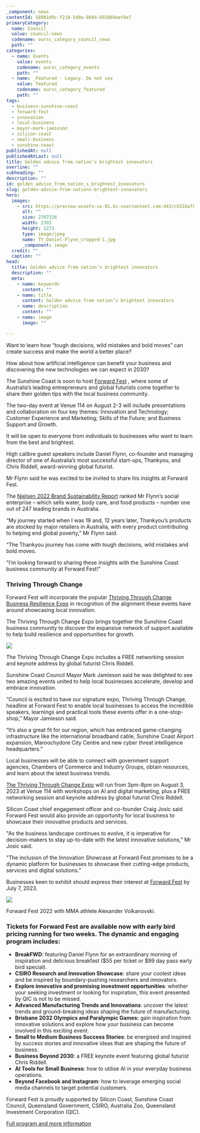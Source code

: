 ```yaml
---
_component: news
contentId: 58901d9c-f218-5d9a-8b94-655869aef6e7
primaryCategory:
  name: Council
  value: council-news
  codename: oursc_category_council_news
  path: ""
categories:
  - name: Events
    value: events
    codename: oursc_category_events
    path: ""
  - name: _Featured - Legacy. Do not use
    value: featured
    codename: oursc_category_featured
    path: ""
tags:
  - business-sunshine-coast
  - forward-fest
  - innovation
  - local-business
  - mayor-mark-jamieson
  - silicon-coast
  - small-business
  - sunshine-coast
publishedAt: null
publishedAtLast: null
title: Golden advice from nation’s brightest innovators
overline: ""
subheading: ""
description: ""
id: golden_advice_from_nation_s_brightest_innovators
slug: golden-advice-from-nations-brightest-innovators
hero:
  images:
    - src: https://preview-assets-us-01.kc-usercontent.com:443/c631baf8-1b46-001f-580c-d0001b68b4a8/31be7aec-1eb0-4552-8f4a-6ede23ccb2a1/TY_Daniel-Flynn_cropped-1.jpg
      alt: ""
      size: 2707326
      width: 2303
      height: 2271
      type: image/jpeg
      name: TY_Daniel-Flynn_cropped-1.jpg
      _component: image
  credit: ""
  caption: ""
head:
  title: Golden advice from nation’s brightest innovators
  description: ""
  meta:
    - name: keywords
      content: ""
    - name: title
      content: Golden advice from nation’s brightest innovators
    - name: description
      content: ""
    - name: image
      image: ""

---
```

Want to learn how “tough decisions, wild mistakes and bold moves” can create success and make the world a better place?

How about how artificial intelligence can benefit your business and discovering the new technologies we can expect in 2030?

The Sunshine Coast is soon to host [Forward Fest](https://forwardfest.co/)
, where some of Australia’s leading entrepreneurs and global futurists come together to share their golden tips with the local business community.

The two-day event at Venue 114 on August 2-3 will include presentations and collaboration on four key themes: Innovation and Technology; Customer Experience and Marketing; Skills of the Future; and Business Support and Growth.

It will be open to everyone from individuals to businesses who want to learn from the best and brightest.

High calibre guest speakers include Daniel Flynn, co-founder and managing director of one of Australia’s most successful start-ups, Thankyou, and Chris Riddell, award-winning global futurist.

Mr Flynn said he was excited to be invited to share his insights at Forward Fest.

The [Nielsen 2022 Brand Sustainability Report](https://www.nielsen.com/news-center/2022/nielsens-inaugural-brand-sustainability-report-reveals-australian-consumer-perceptions-of-the-sustainability-efforts-of-leading-brands/)
&#x20;ranked Mr Flynn’s social enterprise – which sells water, body care, and food products – number one out of 247 leading brands in Australia.

“My journey started when I was 19 and, 12 years later, Thankyou’s products are stocked by major retailers in Australia, with every product contributing to helping end global poverty,” Mr Flynn said.

“The Thankyou journey has come with tough decisions, wild mistakes and bold moves.

"I’m looking forward to sharing these insights with the Sunshine Coast business community at Forward Fest!”

### Thriving Through Change

Forward Fest will incorporate the popular [Thriving Through Change Business Resilience Expo](https://forwardfest.co/tracks/thriving-through-change)
&#x20;in recognition of the alignment these events have around showcasing local innovation.

The Thriving Through Change Expo brings together the Sunshine Coast business community to discover the expansive network of support available to help build resilience and opportunities for growth.

![](https://preview-assets-us-01.kc-usercontent.com:443/c631baf8-1b46-001f-580c-d0001b68b4a8/ee364edf-a520-4798-b37d-626d4e1e6417/2.Chris-Riddell-1024x683.jpg)

The Thriving Through Change Expo includes a FREE networking session and keynote address by global futurist Chris Riddell.

Sunshine Coast Council Mayor Mark Jamieson said he was delighted to see two amazing events united to help local businesses accelerate, develop and embrace innovation.

“Council is excited to have our signature expo, Thriving Through Change, headline at Forward Fest to enable local businesses to access the incredible speakers, learnings and practical tools these events offer in a one-stop-shop,” Mayor Jamieson said.

“It’s also a great fit for our region, which has embraced game-changing infrastructure like the international broadband cable, Sunshine Coast Airport expansion, Maroochydore City Centre and new cyber threat intelligence headquarters.”

Local businesses will be able to connect with government support agencies, Chambers of Commerce and Industry Groups, obtain resources, and learn about the latest business trends.

[The Thriving Through Change Expo](https://forwardfest.co/tracks/thriving-through-change)
&#x20;will run from 3pm-8pm on August 3, 2023 at Venue 114 with workshops on AI and digital marketing, plus a FREE networking session and keynote address by global futurist Chris Riddell.

Silicon Coast chief engagement officer and co-founder Craig Josic said Forward Fest would also provide an opportunity for local business to showcase their innovative products and services.  

"As the business landscape continues to evolve, it is imperative for decision-makers to stay up-to-date with the latest innovative solutions,” Mr Josic said.

"The inclusion of the Innovation Showcase at Forward Fest promises to be a dynamic platform for businesses to showcase their cutting-edge products, services and digital solutions.”

Businesses keen to exhibit should express their interest at [Forward Fest](https://forwardfest.co/)
&#x20;by July 7, 2023.

![](https://preview-assets-us-01.kc-usercontent.com:443/c631baf8-1b46-001f-580c-d0001b68b4a8/a901a08a-4b02-41c2-842c-a757171bc695/3.-Forward-Fest-2022-with-MMA-athlete%E2%80%AFAlexander-Volkanovski-1-1024x684.jpg)

Forward Fest 2022 with MMA athlete Alexander Volkanovski.

### Tickets for Forward Fest are available now with early bird pricing running for two weeks. The dynamic and engaging program includes:

*   **BreakFWD**: featuring Daniel Flynn for an extraordinary morning of inspiration and delicious breakfast ($55 per ticket or $99 day pass early bird special).
*   **CSIRO Research and Innovation Showcase**: share your coolest ideas and be inspired by boundary-pushing researchers and innovators.
*   **Explore innovative and promising investment opportunities**: whether your seeking investment or looking for inspiration, this event presented by QIC is not to be missed.
*   **Advanced Manufacturing Trends and Innovations**: uncover the latest trends and ground-breaking ideas shaping the future of manufacturing.
*   **Brisbane 2032 Olympics and Paralympic Games:** gain inspiration from innovative solutions and explore how your business can become involved in this exciting event.
*   **Small to Medium Business Success Stories**: be energised and inspired by success stories and innovative ideas that are shaping the future of business.
*   **Business Beyond 2030**: a FREE keynote event featuring global futurist Chris Riddell.
*   **AI Tools for Small Business**: how to utilise AI in your everyday business operations.
*   **Beyond Facebook and Instagram**: how to leverage emerging social media channels to target potential customers.    

Forward Fest is proudly supported by Silicon Coast, Sunshine Coast Council, Queensland Government, CSIRO, Australia Zoo, Queensland Investment Corporation (QIC).

[Full program and more information](https://forwardfest.co/)
